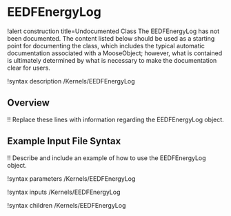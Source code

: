 # EEDFEnergyLog

!alert construction title=Undocumented Class
The EEDFEnergyLog has not been documented. The content listed below should be used as a starting point for
documenting the class, which includes the typical automatic documentation associated with a
MooseObject; however, what is contained is ultimately determined by what is necessary to make the
documentation clear for users.

!syntax description /Kernels/EEDFEnergyLog

## Overview

!! Replace these lines with information regarding the EEDFEnergyLog object.

## Example Input File Syntax

!! Describe and include an example of how to use the EEDFEnergyLog object.

!syntax parameters /Kernels/EEDFEnergyLog

!syntax inputs /Kernels/EEDFEnergyLog

!syntax children /Kernels/EEDFEnergyLog

